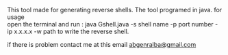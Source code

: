 This tool made for generating reverse shells.
The tool programed in java.
for usage <br>
open the terminal and run : java Gshell.java -s shell name -p port number -ip x.x.x.x -w path to write the reverse shell.<br>

if there is problem contact me at this email <a href="abgenralba@gmail.com">abgenralba@gmail.com</a>
